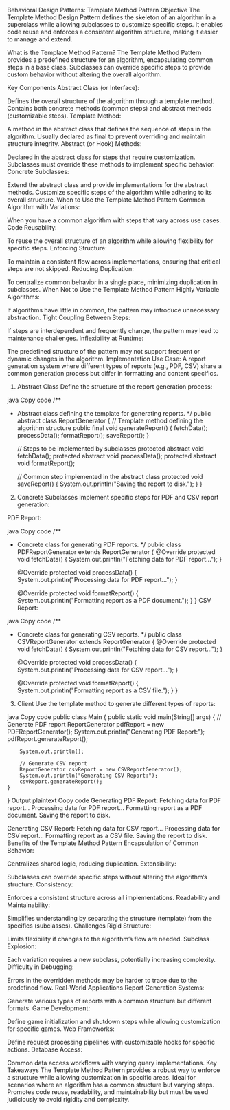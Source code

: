 Behavioral Design Patterns: Template Method Pattern
Objective
The Template Method Design Pattern defines the skeleton of an algorithm in a superclass while allowing subclasses to customize specific steps. It enables code reuse and enforces a consistent algorithm structure, making it easier to manage and extend.

What is the Template Method Pattern?
The Template Method Pattern provides a predefined structure for an algorithm, encapsulating common steps in a base class. Subclasses can override specific steps to provide custom behavior without altering the overall algorithm.

Key Components
Abstract Class (or Interface):

Defines the overall structure of the algorithm through a template method.
Contains both concrete methods (common steps) and abstract methods (customizable steps).
Template Method:

A method in the abstract class that defines the sequence of steps in the algorithm.
Usually declared as final to prevent overriding and maintain structure integrity.
Abstract (or Hook) Methods:

Declared in the abstract class for steps that require customization.
Subclasses must override these methods to implement specific behavior.
Concrete Subclasses:

Extend the abstract class and provide implementations for the abstract methods.
Customize specific steps of the algorithm while adhering to its overall structure.
When to Use the Template Method Pattern
Common Algorithm with Variations:

When you have a common algorithm with steps that vary across use cases.
Code Reusability:

To reuse the overall structure of an algorithm while allowing flexibility for specific steps.
Enforcing Structure:

To maintain a consistent flow across implementations, ensuring that critical steps are not skipped.
Reducing Duplication:

To centralize common behavior in a single place, minimizing duplication in subclasses.
When Not to Use the Template Method Pattern
Highly Variable Algorithms:

If algorithms have little in common, the pattern may introduce unnecessary abstraction.
Tight Coupling Between Steps:

If steps are interdependent and frequently change, the pattern may lead to maintenance challenges.
Inflexibility at Runtime:

The predefined structure of the pattern may not support frequent or dynamic changes in the algorithm.
Implementation
Use Case:
A report generation system where different types of reports (e.g., PDF, CSV) share a common generation process but differ in formatting and content specifics.

1. Abstract Class
Define the structure of the report generation process:

java
Copy code
/**
 * Abstract class defining the template for generating reports.
 */
public abstract class ReportGenerator {
    // Template method defining the algorithm structure
    public final void generateReport() {
        fetchData();
        processData();
        formatReport();
        saveReport();
    }

    // Steps to be implemented by subclasses
    protected abstract void fetchData();
    protected abstract void processData();
    protected abstract void formatReport();

    // Common step implemented in the abstract class
    protected void saveReport() {
        System.out.println("Saving the report to disk.");
    }
}
2. Concrete Subclasses
Implement specific steps for PDF and CSV report generation:

PDF Report:

java
Copy code
/**
 * Concrete class for generating PDF reports.
 */
public class PDFReportGenerator extends ReportGenerator {
    @Override
    protected void fetchData() {
        System.out.println("Fetching data for PDF report...");
    }

    @Override
    protected void processData() {
        System.out.println("Processing data for PDF report...");
    }

    @Override
    protected void formatReport() {
        System.out.println("Formatting report as a PDF document.");
    }
}
CSV Report:

java
Copy code
/**
 * Concrete class for generating CSV reports.
 */
public class CSVReportGenerator extends ReportGenerator {
    @Override
    protected void fetchData() {
        System.out.println("Fetching data for CSV report...");
    }

    @Override
    protected void processData() {
        System.out.println("Processing data for CSV report...");
    }

    @Override
    protected void formatReport() {
        System.out.println("Formatting report as a CSV file.");
    }
}
3. Client
Use the template method to generate different types of reports:

java
Copy code
public class Main {
    public static void main(String[] args) {
        // Generate PDF report
        ReportGenerator pdfReport = new PDFReportGenerator();
        System.out.println("Generating PDF Report:");
        pdfReport.generateReport();

        System.out.println();

        // Generate CSV report
        ReportGenerator csvReport = new CSVReportGenerator();
        System.out.println("Generating CSV Report:");
        csvReport.generateReport();
    }
}
Output
plaintext
Copy code
Generating PDF Report:
Fetching data for PDF report...
Processing data for PDF report...
Formatting report as a PDF document.
Saving the report to disk.

Generating CSV Report:
Fetching data for CSV report...
Processing data for CSV report...
Formatting report as a CSV file.
Saving the report to disk.
Benefits of the Template Method Pattern
Encapsulation of Common Behavior:

Centralizes shared logic, reducing duplication.
Extensibility:

Subclasses can override specific steps without altering the algorithm’s structure.
Consistency:

Enforces a consistent structure across all implementations.
Readability and Maintainability:

Simplifies understanding by separating the structure (template) from the specifics (subclasses).
Challenges
Rigid Structure:

Limits flexibility if changes to the algorithm’s flow are needed.
Subclass Explosion:

Each variation requires a new subclass, potentially increasing complexity.
Difficulty in Debugging:

Errors in the overridden methods may be harder to trace due to the predefined flow.
Real-World Applications
Report Generation Systems:

Generate various types of reports with a common structure but different formats.
Game Development:

Define game initialization and shutdown steps while allowing customization for specific games.
Web Frameworks:

Define request processing pipelines with customizable hooks for specific actions.
Database Access:

Common data access workflows with varying query implementations.
Key Takeaways
The Template Method Pattern provides a robust way to enforce a structure while allowing customization in specific areas.
Ideal for scenarios where an algorithm has a common structure but varying steps.
Promotes code reuse, readability, and maintainability but must be used judiciously to avoid rigidity and complexity.